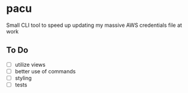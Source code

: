# pacu
Small CLI tool to speed up updating my massive AWS credentials file at work

## To Do
- [ ] utilize views
- [ ] better use of commands
- [ ] styling
- [ ] tests
